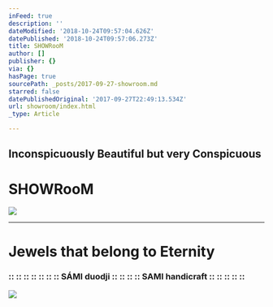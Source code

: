 ```yaml
---
inFeed: true
description: ''
dateModified: '2018-10-24T09:57:04.626Z'
datePublished: '2018-10-24T09:57:06.273Z'
title: SHOWRooM
author: []
publisher: {}
via: {}
hasPage: true
sourcePath: _posts/2017-09-27-showroom.md
starred: false
datePublishedOriginal: '2017-09-27T22:49:13.534Z'
url: showroom/index.html
_type: Article

---
```

## **Inconspicuously Beautiful but very Conspicuous**

# **SHOWRooM**
![](https://the-grid-user-content.s3-us-west-2.amazonaws.com/47674def-283f-49a5-9ae7-19bfdfb648dc.jpg)

---

# Jewels that belong to Eternity

### :: :: :: :: :: :: :: SÁMI duodji :: :: :: :: SAMI handicraft :: :: :: :: ::
![](https://the-grid-user-content.s3-us-west-2.amazonaws.com/2c2b94b8-54cf-48a4-9815-c49d67c872fa.jpg)